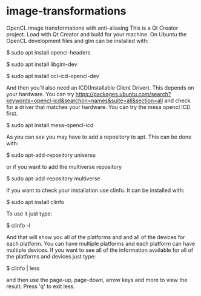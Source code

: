 # image-transformations
OpenCL image transformations with anti-aliasing
This is a Qt Creator project. Load with Qt Creator and build for your machine.
On Ubuntu the OpenCL development files and glm can be installed with:

$ sudo apt install opencl-headers

$ sudo apt install libglm-dev

$ sudo apt install ocl-icd-opencl-dev

And then you'll also need an ICD(Installable Client Driver). This depends on
your hardware. You can try https://packages.ubuntu.com/search?keywords=opencl-icd&searchon=names&suite=all&section=all
and check for a driver that matches your hardware. You can try the mesa opencl ICD first.

$ sudo apt install mesa-opencl-icd

As you can see you may have to add a repository to apt. This can
be done with:

$ sudo apt-add-repository universe

or if you want to add the multiverse repository

$ sudo apt-add-repository multiverse

If you want to check your installation use clinfo. It can be installed with:

$ sudo apt install clinfo

To use it just type:

$ clinfo -l

And that will show you all of the platforms and and all of the devices for each platform. You can have
multiple platforms and each platform can have multiple devices. If you want to see all of the information
available for all of the platforms and devices just type:

$ clinfo | less

and then use the page-up, page-down, arrow keys and more to view the result. Press 'q' to exit less.

